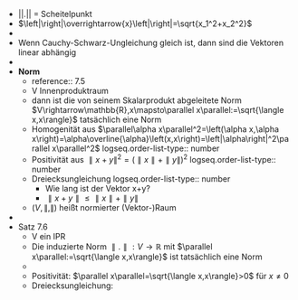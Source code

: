 - $||.||$ = Scheitelpunkt
- $\left|\right|\overrightarrow{x}\left|\right|=\sqrt{x_1^2+x_2^2}$
-
- Wenn Cauchy-Schwarz-Ungleichung gleich ist, dann sind die Vektoren linear abhängig
-
- **Norm**
	- reference:: 7.5
	- V Innenproduktraum
	- dann ist die von seinem Skalarprodukt abgeleitete Norm $V\rightarrow\mathbb{R},x\mapsto\parallel x\parallel:=\sqrt{\langle x,x\rangle}$ tatsächlich eine Norm
	- Homogenität aus $\parallel\alpha x\parallel^2=\left(\alpha x,\alpha x\right)=\alpha\overline{\alpha}\left(x,x\right)=\left|\alpha\right|^2\parallel x\parallel^2$
	  logseq.order-list-type:: number
	- Positivität aus $\parallel x+y\parallel^2=\left(\parallel x\parallel+\parallel y\parallel\right)^2$
	  logseq.order-list-type:: number
	- Dreiecksungleichung
	  logseq.order-list-type:: number
		- Wie lang ist der Vektor x+y?
		- $\parallel x+y\parallel\leq\parallel x\parallel+\parallel y\parallel$
	- $\left(V,\parallel,\parallel\right)$ heißt normierter (Vektor-)Raum
-
- Satz 7.6
	- V ein IPR
	- Die induzierte Norm $\parallel.\parallel:V\rightarrow\mathbb{R}$ mit $\parallel x\parallel:=\sqrt{\langle x,x\rangle}$ ist tatsächlich eine Norm
	-
	- Positivität: $\parallel x\parallel=\sqrt{\langle x,x\rangle}>0$ für $x\neq0$
	- Dreiecksungleichung: